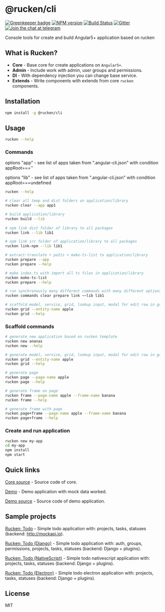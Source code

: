 # @rucken/cli

[![Greenkeeper badge](https://badges.greenkeeper.io/rucken/cli.svg)](https://greenkeeper.io/)
[![NPM version][npm-image]][npm-url]
[![Build Status][travis-image]][travis-url]
[![Gitter][gitter-image]][gitter-url]
[![Join the chat at telegram][telegram-image]][telegram-url]

Console tools for create and build Angular5+ application based on rucken

## What is Rucken?

- **Core** - Base core for create applications on `Angular5+`.
- **Admin** - Include work with admin, user groups and permissions.
- **DI** - With dependency injection you can change base service.
- **Extends** - Write components with extends from core `rucken` components.

## Installation

```bash
npm install -g @rucken/cli
```

## Usage

```bash
rucken --help
```

### Commands

options "app" - see list of apps taken from ".angular-cli.json" with condition appRoot===''

options "lib" - see list of apps taken from ".angular-cli.json" with condition appRoot===undefined

```bash
rucken --help

# clear all temp and dist folders on application/library
rucken clear --app app1  

# build application/library
rucken build --lib  
      
# npm link dist folder of library to all packages                 
rucken link --lib lib1 

# npm link src folder of application/library to all packages
rucken link-npm --lib lib1  

# extract-translate + po2ts + make-ts-list to application/library                    
rucken prepare --app
rucken prepare --help  

# make index.ts with import all ts files in application/library                 
rucken make-ts-list  
rucken prepare --help    

# run synchronously many different commands with many different options, for run with options use "~~" instead "--"
rucken commands clear prepare link ~~lib lib1          

# scaffold model, service, grid, lookup input, modal for edit row in grid, modal for select items from grid with items
rucken grid --entity-name apple  
rucken grid --help  
```
### Scaffold commands

```bash
# generate new application based on rucken template
rucken new ananas
rucken new --help  

# generate model, service, grid, lookup input, modal for edit row in grid, modal for select items from grid with items
rucken grid --entity-name apple  
rucken grid --help

# generate page
rucken page --page-name apple  
rucken page --help  

# generate frame on page
rucken frame --page-name apple --frame-name banana
rucken frame --help

# generate frame with page
rucken page+frame --page-name apple --frame-name banana
rucken page+frame --help  
```
### Create and run application

```bash
rucken new my-app
cd my-app
npm install
npm start
```

## Quick links

[Core source](https://github.com/rucken/core) - Source code of core.

[Demo](https://rucken.github.io/core) - Demo application with mock data worked.

[Demo source](https://github.com/rucken/core/tree/master/apps/demo) - Source code of demo application.

## Sample projects

[Rucken: Todo](https://github.com/rucken/todo-web) - Simple todo application with: projects, tasks, statuses (backend: http://mockapi.io).

[Rucken: Todo (Django)](https://github.com/rucken/todo-django) - Simple todo application with: auth, groups, permissions, projects, tasks, statuses (backend: Django + plugins).

[Rucken: Todo (NativeScript)](https://github.com/rucken/todo-nativescript) - Simple todo nativescript application with: projects, tasks, statuses (backend: Django + plugins).

[Rucken: Todo (Electron)](https://github.com/rucken/todo-electron) - Simple todo electron application with: projects, tasks, statuses (backend: Django + plugins).

## License

MIT

[travis-image]: https://travis-ci.org/rucken/cli.svg?branch=master
[travis-url]: https://travis-ci.org/rucken/cli
[gitter-image]: https://img.shields.io/gitter/room/rucken/cli.js.svg
[gitter-url]: https://gitter.im/rucken/cli
[npm-image]: https://badge.fury.io/js/%40rucken%2Fcli.svg
[npm-url]: https://npmjs.org/package/@rucken/cli
[dependencies-image]: https://david-dm.org/rucken/cli/status.svg
[dependencies-url]: https://david-dm.org/rucken/cli
[telegram-image]: https://img.shields.io/badge/chat-telegram-blue.svg?maxAge=2592000
[telegram-url]: https://t.me/rucken
